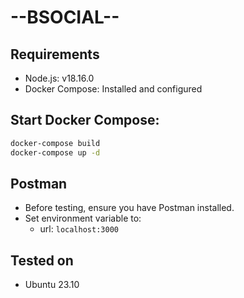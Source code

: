 # --BSOCIAL--

## Requirements
- Node.js: v18.16.0
- Docker Compose: Installed and configured

## Start Docker Compose:
```bash
docker-compose build
docker-compose up -d
```

## Postman
- Before testing, ensure you have Postman installed.
- Set environment variable to:
  - url: `localhost:3000`

## Tested on
- Ubuntu 23.10
